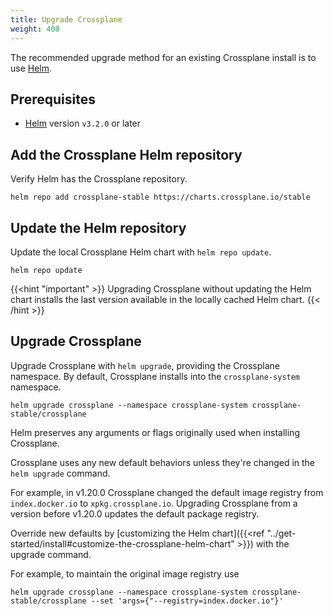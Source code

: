 ```yaml
---
title: Upgrade Crossplane
weight: 400
---
```


The recommended upgrade method for an existing Crossplane install is to use
[Helm](http://helm.io).

## Prerequisites
* [Helm](https://helm.sh/docs/intro/install/) version `v3.2.0` or later
 

## Add the Crossplane Helm repository
Verify Helm has the Crossplane repository.

```shell
helm repo add crossplane-stable https://charts.crossplane.io/stable
```

## Update the Helm repository

Update the local Crossplane Helm chart with `helm repo update`.

```shell
helm repo update
```

{{<hint "important" >}}
Upgrading Crossplane without updating the Helm chart installs the last version 
available in the locally cached Helm chart.
{{< /hint >}}

## Upgrade Crossplane

Upgrade Crossplane with `helm upgrade`, providing the Crossplane namespace. 
By default, Crossplane installs into the `crossplane-system`
namespace. 

```shell
helm upgrade crossplane --namespace crossplane-system crossplane-stable/crossplane
```

Helm preserves any arguments or flags originally used when installing
Crossplane. 

Crossplane uses any new default behaviors unless they're changed in the `helm
upgrade` command.

For example, in v1.20.0 Crossplane changed the default image registry from 
`index.docker.io` to `xpkg.crossplane.io`. Upgrading Crossplane from a version
before v1.20.0 updates the default package registry. 

Override new defaults by 
[customizing the Helm chart]({{<ref "../get-started/install#customize-the-crossplane-helm-chart" >}}) 
with the upgrade command.

For example, to maintain the original image registry use 
```shell 
helm upgrade crossplane --namespace crossplane-system crossplane-stable/crossplane --set 'args={"--registry=index.docker.io"}'
```
